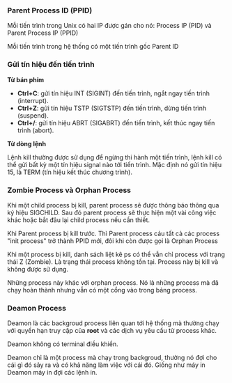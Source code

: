 ### Parent Process ID (PPID)

Mỗi tiến trình trong Unix có hai IP được gán cho nó: Process IP (PID) và Parent Process IP (PPID)

Mỗi tiến trình trong hệ thống có một tiến trình gốc Parent ID

### Gửi tín hiệu đến tiến trình

**Từ bán phím**

- **Ctrl+C**: gửi tín hiệu INT (SIGINT) đến tiến trình, ngắt ngay tiến trình (interrupt).
- **Ctrl+Z**: gửi tín hiệu TSTP (SIGTSTP) đến tiến trình, dừng tiến trình (suspend).
- **Ctrl+/**: gửi tín hiệu ABRT (SIGABRT) đến tiến trình, kết thúc ngay tiến trình (abort).

**Từ dòng lệnh**

Lệnh kill thường được sử dụng để ngừng thi hành một tiến trình, lệnh kill có thể gửi bất kỳ một tín hiệu signal nào tới tiến trình. Mặc định nó gửi tín hiệu 15, là TERM (tín hiệu kết thúc chương trình).

### Zombie Process và Orphan Process

Khi một child process bị kill, parent process sẽ  được thông báo thông qua ký hiệu SIGCHILD. Sau đó parent process sẽ thực hiện một vài công việc khác hoặc bắt đâu lại child process nếu cần thiết.

Khi Parent process bị kill trước. Thì Parent process cảu tất cả các process "init process" trở thành PPID mới, đôi khi còn được gọi là Orphan Process

Khi một process bị kill, danh sách liệt kê ps có thể vẫn chỉ process với trạng thái Z (Zombie). Là trạng thái process không tồn tại. Process này bị kill và không được sử dụng. 

Những process này khác với orphan process. Nó là những process mà đã chạy hoàn thành nhưng vẫn có một cổng vào trong bảng process.

### Deamon Process

Deamon là các backgroud process liên quan tới hệ thống mà thường chạy với quyền hạn truy cập của **root**  và các dịch vụ yêu cầu từ process khác.

Deamon không có terminal điều khiển.

Deamon chỉ là một process mà chạy trong backgroud, thường nó đợi cho cái gì đó sảy ra và có khả năng làm việc với cái đó. Giống như máy in Deamon máy in đợi các lệnh in.

